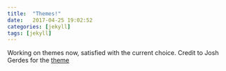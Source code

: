 ```yaml
---
title:  "Themes!"
date:   2017-04-25 19:02:52
categories: [jekyll]
tags: [jekyll]
---
```

Working on themes now, satisfied with the current choice. Credit to Josh Gerdes for the [theme](https://github.com/joshgerdes/jekyll-uno)
